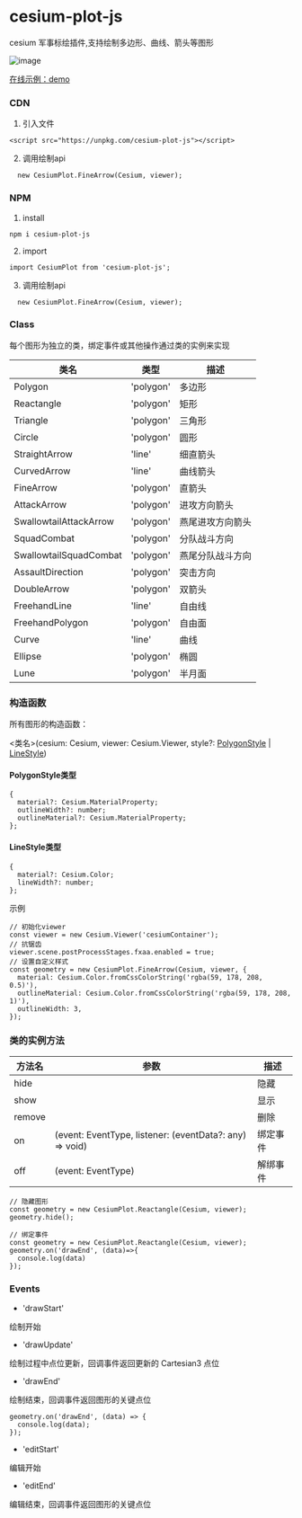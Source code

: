 # cesium-plot-js

cesium 军事标绘插件,支持绘制多边形、曲线、箭头等图形

![image](https://ethan-zf.github.io/cesium-plot-js/examples/plot.png)

[在线示例：demo](https://ethan-zf.github.io/cesium-plot-js/examples/index.html)


### CDN

1. 引入文件

```
<script src="https://unpkg.com/cesium-plot-js"></script>
```
2. 调用绘制api

```
  new CesiumPlot.FineArrow(Cesium, viewer);
```

### NPM

1. install

```
npm i cesium-plot-js
```

2. import

```
import CesiumPlot from 'cesium-plot-js';
```

3. 调用绘制api

```
  new CesiumPlot.FineArrow(Cesium, viewer);
```

### Class

每个图形为独立的类，绑定事件或其他操作通过类的实例来实现

| 类名                   | 类型      | 描述             |
| ---------------------- | --------- | ---------------- |
| Polygon                | 'polygon' | 多边形           |
| Reactangle             | 'polygon' | 矩形             |
| Triangle               | 'polygon' | 三角形           |
| Circle                 | 'polygon' | 圆形             |
| StraightArrow          | 'line'    | 细直箭头         |
| CurvedArrow            | 'line'    | 曲线箭头         |
| FineArrow              | 'polygon' | 直箭头           |
| AttackArrow            | 'polygon' | 进攻方向箭头     |
| SwallowtailAttackArrow | 'polygon' | 燕尾进攻方向箭头 |
| SquadCombat            | 'polygon' | 分队战斗方向     |
| SwallowtailSquadCombat | 'polygon' | 燕尾分队战斗方向 |
| AssaultDirection       | 'polygon' | 突击方向         |
| DoubleArrow            | 'polygon' | 双箭头           |
| FreehandLine           | 'line'    | 自由线           |
| FreehandPolygon        | 'polygon' | 自由面           |
| Curve                  | 'line'    | 曲线             |
| Ellipse                | 'polygon' | 椭圆             |
| Lune                   | 'polygon' | 半月面           |

### 构造函数

所有图形的构造函数：

<类名>(cesium: Cesium, viewer: Cesium.Viewer, style?: [PolygonStyle](#PolygonStyle) | [LineStyle](#LineStyle))

<h4 id='PolygonStyle'>PolygonStyle类型</h4>

```
{
  material?: Cesium.MaterialProperty;
  outlineWidth?: number;
  outlineMaterial?: Cesium.MaterialProperty;
};
```

<h4 id='LineStyle'>LineStyle类型</h4>

```
{
  material?: Cesium.Color;
  lineWidth?: number;
};
```

示例

```
// 初始化viewer
const viewer = new Cesium.Viewer('cesiumContainer');
// 抗锯齿
viewer.scene.postProcessStages.fxaa.enabled = true;
// 设置自定义样式
const geometry = new CesiumPlot.FineArrow(Cesium, viewer, {
  material: Cesium.Color.fromCssColorString('rgba(59, 178, 208, 0.5)'),
  outlineMaterial: Cesium.Color.fromCssColorString('rgba(59, 178, 208, 1)'),
  outlineWidth: 3,
});
```

### 类的实例方法

| 方法名 | 参数                                                    | 描述     |
| ------ | ------------------------------------------------------- | -------- |
| hide   |                                                         | 隐藏     |
| show   |                                                         | 显示     |
| remove |                                                         | 删除     |
| on     | (event: EventType, listener: (eventData?: any) => void) | 绑定事件 |
| off    | (event: EventType)                                      | 解绑事件 |

```
// 隐藏图形
const geometry = new CesiumPlot.Reactangle(Cesium, viewer);
geometry.hide();
```

```
// 绑定事件
const geometry = new CesiumPlot.Reactangle(Cesium, viewer);
geometry.on('drawEnd', (data)=>{
  console.log(data)
});
```

### Events

- 'drawStart'

绘制开始

- 'drawUpdate'

绘制过程中点位更新，回调事件返回更新的 Cartesian3 点位

- 'drawEnd'

绘制结束，回调事件返回图形的关键点位

```
geometry.on('drawEnd', (data) => {
  console.log(data);
});
```

- 'editStart'

编辑开始

- 'editEnd'

编辑结束，回调事件返回图形的关键点位
